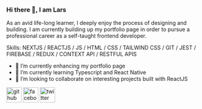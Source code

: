 ### Hi there 👋, I am Lars

As an avid life-long learner, I deeply enjoy the process of designing and building. I am currently building up my portfolio page in order to pursue a professional career as a self-taught frontend developer.

Skills: NEXTJS / REACTJS / JS / HTML / CSS / TAILWIND CSS / GIT / JEST / FIREBASE / REDUX / CONTEXT API / RESTFUL APIS

- 🔭 I’m currently enhancing my portfolio page 
- 🌱 I’m currently learning Typescript and React Native 
- 👯 I’m looking to collaborate on interesting projects built with ReactJS 


[<img src='https://cdn.jsdelivr.net/npm/simple-icons@3.0.1/icons/github.svg' alt='github' height='40'>](https://github.com/Larence0401)  [<img src='https://cdn.jsdelivr.net/npm/simple-icons@3.0.1/icons/facebook.svg' alt='facebook' height='40'>](https://www.facebook.com/lars.jensen.146)  [<img src='https://cdn.jsdelivr.net/npm/simple-icons@3.0.1/icons/twitter.svg' alt='twitter' height='40'>](https://twitter.com/Lawrence0401)  

